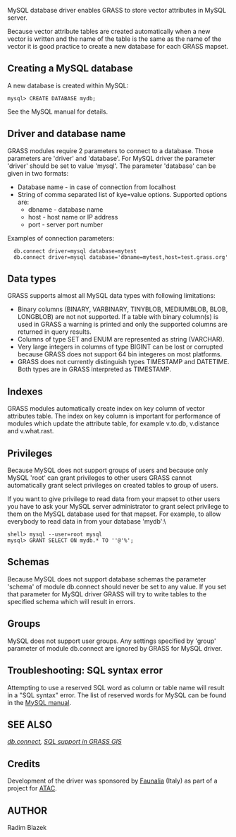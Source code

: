 MySQL database driver enables GRASS to store vector attributes in MySQL
server.

Because vector attribute tables are created automatically when a new
vector is written and the name of the table is the same as the name of
the vector it is good practice to create a new database for each GRASS
mapset.

## Creating a MySQL database

A new database is created within MySQL:

```
mysql> CREATE DATABASE mydb;
```

See the MySQL manual for details.

## Driver and database name

GRASS modules require 2 parameters to connect to a database. Those
parameters are \'driver\' and \'database\'. For MySQL driver the
parameter \'driver\' should be set to value \'mysql\'. The parameter
\'database\' can be given in two formats:

-   Database name - in case of connection from localhost
-   String of comma separated list of kye=value options. Supported
    options are:
    -   dbname - database name
    -   host - host name or IP address
    -   port - server port number

Examples of connection parameters:

```
  db.connect driver=mysql database=mytest
  db.connect driver=mysql database='dbname=mytest,host=test.grass.org'
```

## Data types

GRASS supports almost all MySQL data types with following limitations:

-   Binary columns (BINARY, VARBINARY, TINYBLOB, MEDIUMBLOB, BLOB,
    LONGBLOB) are not not supported. If a table with binary column(s) is
    used in GRASS a warning is printed and only the supported columns
    are returned in query results.
-   Columns of type SET and ENUM are represented as string (VARCHAR).
-   Very large integers in columns of type BIGINT can be lost or
    corrupted because GRASS does not support 64 bin integeres on most
    platforms.
-   GRASS does not currently distinguish types TIMESTAMP and DATETIME.
    Both types are in GRASS interpreted as TIMESTAMP.

## Indexes

GRASS modules automatically create index on key column of vector
attributes table. The index on key column is important for performance
of modules which update the attribute table, for example v.to.db,
v.distance and v.what.rast.

## Privileges

Because MySQL does not support groups of users and because only MySQL
\'root\' can grant privileges to other users GRASS cannot automatically
grant select privileges on created tables to group of users.

If you want to give privilege to read data from your mapset to other
users you have to ask your MySQL server administrator to grant select
privilege to them on the MySQL database used for that mapset. For
example, to allow everybody to read data in from your database
\'mydb\':\

```
shell> mysql --user=root mysql
mysql> GRANT SELECT ON mydb.* TO ''@'%';
```

## Schemas

Because MySQL does not support database schemas the parameter \'schema\'
of module db.connect should never be set to any value. If you set that
parameter for MySQL driver GRASS will try to write tables to the
specified schema which will result in errors.

## Groups

MySQL does not support user groups. Any settings specified by \'group\'
parameter of module db.connect are ignored by GRASS for MySQL driver.

## Troubleshooting: SQL syntax error

Attempting to use a reserved SQL word as column or table name will
result in a \"SQL syntax\" error. The list of reserved words for MySQL
can be found in the [MySQL
manual](http://dev.mysql.com/doc/refman/5.7/en/reserved-words.html#table-reserved-words-5.7.4).

## SEE ALSO

*[db.connect](db.connect.html), [SQL support in GRASS GIS](sql.html)*

## Credits

Development of the driver was sponsored by
[Faunalia](http://www.faunalia.it) (Italy) as part of a project for
[ATAC](http://www.atac.roma.it/).

## AUTHOR

Radim Blazek
